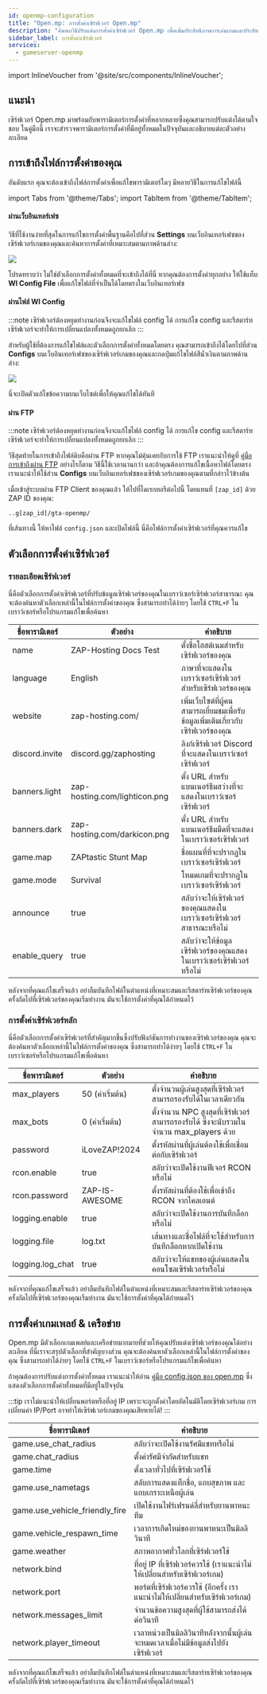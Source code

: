 ```yaml
---
id: openmp-configuration
title: "Open.mp: การตั้งค่าเซิร์ฟเวอร์ Open.mp"
description: "ค้นพบวิธีปรับแต่งการตั้งค่าเซิร์ฟเวอร์ Open.mp เพื่อเพิ่มประสิทธิภาพการเล่นเกมและประสิทธิภาพเซิร์ฟเวอร์ของคุณ → เรียนรู้เพิ่มเติมตอนนี้"
sidebar_label: การตั้งค่าเซิร์ฟเวอร์
services:
  - gameserver-openmp
---
```


import InlineVoucher from '@site/src/components/InlineVoucher';

## แนะนำ

เซิร์ฟเวอร์ Open.mp มาพร้อมกับพารามิเตอร์การตั้งค่าที่หลากหลายซึ่งคุณสามารถปรับแต่งได้ตามใจชอบ ในคู่มือนี้ เราจะสำรวจพารามิเตอร์การตั้งค่าที่มีอยู่ทั้งหมดในปัจจุบันและอธิบายแต่ละตัวอย่างละเอียด

<InlineVoucher />

## การเข้าถึงไฟล์การตั้งค่าของคุณ

อันดับแรก คุณจะต้องเข้าถึงไฟล์การตั้งค่าเพื่อแก้ไขพารามิเตอร์ใดๆ มีหลายวิธีในการแก้ไขไฟล์นี้

import Tabs from '@theme/Tabs';
import TabItem from '@theme/TabItem';

<Tabs>
<TabItem value="settings" label="ผ่านเว็บอินเทอร์เฟซ" default>

#### ผ่านเว็บอินเทอร์เฟซ

วิธีที่ใช้งานง่ายที่สุดในการแก้ไขการตั้งค่าพื้นฐานคือไปที่ส่วน **Settings** บนเว็บอินเทอร์เฟซของเซิร์ฟเวอร์เกมของคุณและค้นหาการตั้งค่าที่เหมาะสมตามภาพด้านล่าง:

![](https://screensaver01.zap-hosting.com/index.php/s/QDPzFgWRrfB49HB/preview)

โปรดทราบว่า ไม่ใช่ตัวเลือกการตั้งค่าทั้งหมดที่จะเข้าถึงได้ที่นี่ หากคุณต้องการตั้งค่าทุกอย่าง ให้ใช้แท็บ **WI Config File** เพื่อแก้ไขไฟล์ที่จำเป็นได้โดยตรงในเว็บอินเทอร์เฟซ

</TabItem>

<TabItem value="configs" label="ผ่านไฟล์ WI Config">

#### ผ่านไฟล์ WI Config

:::note
เซิร์ฟเวอร์ต้องหยุดทำงานก่อนจึงจะแก้ไขไฟล์ config ได้ การแก้ไข config และรีสตาร์ทเซิร์ฟเวอร์จะทำให้การเปลี่ยนแปลงทั้งหมดถูกยกเลิก
:::

สำหรับผู้ใช้ที่ต้องการแก้ไขไฟล์และตัวเลือกการตั้งค่าทั้งหมดโดยตรง คุณสามารถเข้าถึงได้โดยไปที่ส่วน **Configs** บนเว็บอินเทอร์เฟซของเซิร์ฟเวอร์เกมของคุณและกดปุ่มแก้ไขไฟล์สีน้ำเงินตามภาพด้านล่าง:

![](https://github.com/zaphosting/docs/assets/42719082/6a147644-8bfb-4e5d-bff5-3e2c5d999e64)

นี่จะเปิดตัวแก้ไขข้อความบนเว็บไซต์เพื่อให้คุณแก้ไขได้ทันที

</TabItem>

<TabItem value="ftp" label="ผ่าน FTP">


#### ผ่าน FTP

:::note
เซิร์ฟเวอร์ต้องหยุดทำงานก่อนจึงจะแก้ไขไฟล์ config ได้ การแก้ไข config และรีสตาร์ทเซิร์ฟเวอร์จะทำให้การเปลี่ยนแปลงทั้งหมดถูกยกเลิก
:::

วิธีสุดท้ายในการเข้าถึงไฟล์ดิบคือผ่าน FTP หากคุณไม่คุ้นเคยกับการใช้ FTP เราแนะนำให้ดูที่ [คู่มือการเข้าถึงผ่าน FTP](gameserver-ftpaccess.md) อย่างไรก็ตาม วิธีนี้ใช้เวลานานกว่า และถ้าคุณต้องการแก้ไขเนื้อหาไฟล์โดยตรง เราแนะนำให้ใช้ส่วน **Configs** บนเว็บอินเทอร์เฟซของเซิร์ฟเวอร์เกมของคุณตามที่กล่าวไว้ข้างต้น

เมื่อเข้าสู่ระบบผ่าน FTP Client ของคุณแล้ว ให้ไปที่ไดเรกทอรีต่อไปนี้ โดยแทนที่ `[zap_id]` ด้วย ZAP ID ของคุณ:
```
..g[zap_id]/gta-openmp/
```

ที่เส้นทางนี้ ให้หาไฟล์ `config.json` และเปิดไฟล์นี้ นี่คือไฟล์การตั้งค่าเซิร์ฟเวอร์ที่คุณควรแก้ไข

</TabItem>
</Tabs>

## ตัวเลือกการตั้งค่าเซิร์ฟเวอร์

### รายละเอียดเซิร์ฟเวอร์

นี่คือตัวเลือกการตั้งค่าเซิร์ฟเวอร์ที่ปรับข้อมูลเซิร์ฟเวอร์ของคุณในเบราว์เซอร์เซิร์ฟเวอร์สาธารณะ คุณจะต้องค้นหาตัวเลือกเหล่านี้ในไฟล์การตั้งค่าของคุณ ซึ่งสามารถทำได้ง่ายๆ โดยใช้ `CTRL+F` ในเบราว์เซอร์หรือโปรแกรมแก้ไขเพื่อค้นหา

| ชื่อพารามิเตอร์               | ตัวอย่าง                               | คำอธิบาย                                                                          |
| ------------------------------ | ------------------------------------- | ---------------------------------------------------------------------------------- |
| name                           | ZAP-Hosting Docs Test                 | ตั้งชื่อโฮสต์เนมสำหรับเซิร์ฟเวอร์ของคุณ                                        |
| language                       | English                              | ภาษาที่จะแสดงในเบราว์เซอร์เซิร์ฟเวอร์สำหรับเซิร์ฟเวอร์ของคุณ                  |
| website                        | zap-hosting.com/                     | เพิ่มเว็บไซต์ที่ผู้คนสามารถเยี่ยมชมเพื่อรับข้อมูลเพิ่มเติมเกี่ยวกับเซิร์ฟเวอร์ของคุณ |
| discord.invite                 | discord.gg/zaphosting                | ลิงก์เซิร์ฟเวอร์ Discord ที่จะแสดงในเบราว์เซอร์เซิร์ฟเวอร์                      |
| banners.light                  | zap-hosting.com/lighticon.png        | ตั้ง URL สำหรับแบนเนอร์ธีมสว่างที่จะแสดงในเบราว์เซอร์เซิร์ฟเวอร์              |
| banners.dark                   | zap-hosting.com/darkicon.png         | ตั้ง URL สำหรับแบนเนอร์ธีมมืดที่จะแสดงในเบราว์เซอร์เซิร์ฟเวอร์               |
| game.map                       | ZAPtastic Stunt Map                   | ชื่อแผนที่ที่จะปรากฏในเบราว์เซอร์เซิร์ฟเวอร์                                   |
| game.mode                      | Survival                            | โหมดเกมที่จะปรากฏในเบราว์เซอร์เซิร์ฟเวอร์                                      |
| announce                       | true                                | สลับว่าจะให้เซิร์ฟเวอร์ของคุณแสดงในเบราว์เซอร์เซิร์ฟเวอร์สาธารณะหรือไม่      |
| enable_query                   | true                                | สลับว่าจะให้ข้อมูลเซิร์ฟเวอร์ของคุณแสดงในเบราว์เซอร์เซิร์ฟเวอร์หรือไม่        |

หลังจากที่คุณแก้ไขเสร็จแล้ว อย่าลืมบันทึกไฟล์ในตำแหน่งที่เหมาะสมและรีสตาร์ทเซิร์ฟเวอร์ของคุณ ครั้งถัดไปที่เซิร์ฟเวอร์ของคุณเริ่มทำงาน มันจะใช้การตั้งค่าที่คุณได้กำหนดไว้

### การตั้งค่าเซิร์ฟเวอร์หลัก

นี่คือตัวเลือกการตั้งค่าเซิร์ฟเวอร์ที่สำคัญมากขึ้นซึ่งปรับฟังก์ชันการทำงานของเซิร์ฟเวอร์ของคุณ คุณจะต้องค้นหาตัวเลือกเหล่านี้ในไฟล์การตั้งค่าของคุณ ซึ่งสามารถทำได้ง่ายๆ โดยใช้ `CTRL+F` ในเบราว์เซอร์หรือโปรแกรมแก้ไขเพื่อค้นหา

| ชื่อพารามิเตอร์               | ตัวอย่าง                               | คำอธิบาย                                                                                     |
| ------------------------------ | ------------------------------------- | --------------------------------------------------------------------------------------------- | 
| max_players                    | 50 (ค่าเริ่มต้น)                      | ตั้งจำนวนผู้เล่นสูงสุดที่เซิร์ฟเวอร์สามารถรองรับได้ในเวลาเดียวกัน                         |
| max_bots                       | 0 (ค่าเริ่มต้น)                       | ตั้งจำนวน NPC สูงสุดที่เซิร์ฟเวอร์สามารถรองรับได้ ซึ่งจะนับรวมในจำนวน max_players ด้วย     |
| password                       | iLoveZAP!2024                        | ตั้งรหัสผ่านที่ผู้เล่นต้องใช้เพื่อเชื่อมต่อกับเซิร์ฟเวอร์                                  |
| rcon.enable                    | true                                | สลับว่าจะเปิดใช้งานฟีเจอร์ RCON หรือไม่                                                    |
| rcon.password                  | ZAP-IS-AWESOME                      | ตั้งรหัสผ่านที่ต้องใช้เพื่อเข้าถึง RCON จากไคลเอนต์                                        |
| logging.enable                 | true                                | สลับว่าจะเปิดใช้งานการบันทึกล็อกหรือไม่                                                   |
| logging.file                   | log.txt                             | เส้นทางและชื่อไฟล์ที่จะใช้สำหรับการบันทึกล็อกหากเปิดใช้งาน                                |
| logging.log_chat               | true                                | สลับว่าจะให้แชทของผู้เล่นแสดงในคอนโซลเซิร์ฟเวอร์หรือไม่                                  |

หลังจากที่คุณแก้ไขเสร็จแล้ว อย่าลืมบันทึกไฟล์ในตำแหน่งที่เหมาะสมและรีสตาร์ทเซิร์ฟเวอร์ของคุณ ครั้งถัดไปที่เซิร์ฟเวอร์ของคุณเริ่มทำงาน มันจะใช้การตั้งค่าที่คุณได้กำหนดไว้

## การตั้งค่าเกมเพลย์ & เครือข่าย

Open.mp มีตัวเลือกเกมเพลย์และเครือข่ายมากมายที่ช่วยให้คุณปรับแต่งเซิร์ฟเวอร์ของคุณได้อย่างละเอียด ที่นี่เราจะสรุปตัวเลือกที่สำคัญบางส่วน คุณจะต้องค้นหาตัวเลือกเหล่านี้ในไฟล์การตั้งค่าของคุณ ซึ่งสามารถทำได้ง่ายๆ โดยใช้ `CTRL+F` ในเบราว์เซอร์หรือโปรแกรมแก้ไขเพื่อค้นหา

ถ้าคุณต้องการปรับแต่งการตั้งค่าทั้งหมด เราแนะนำให้อ่าน [คู่มือ config.json ของ open.mp](https://www.open.mp/docs/server/config.json) ซึ่งแสดงตัวเลือกการตั้งค่าทั้งหมดที่มีอยู่ในปัจจุบัน

:::tip
เราไม่แนะนำให้เปลี่ยนพอร์ตหรือที่อยู่ IP เพราะจะถูกตั้งค่าโดยอัตโนมัติโดยเซิร์ฟเวอร์เกม การเปลี่ยนค่า IP/Port อาจทำให้เซิร์ฟเวอร์เกมของคุณเสียหายได้!
:::

| ชื่อพารามิเตอร์               | คำอธิบาย                                                                                   | 
| ------------------------------ | ------------------------------------------------------------------------------------------- | 
| game.use_chat_radius           | สลับว่าจะเปิดใช้งานรัศมีแชทหรือไม่                                                        |
| game.chat_radius               | ตั้งค่ารัศมีจำกัดสำหรับแชท                                                                |
| game.time                      | ตั้งเวลาทั่วไปที่เซิร์ฟเวอร์ใช้                                                           |
| game.use_nametags              | สลับการแสดงแท็กชื่อ, แถบสุขภาพ และแถบเกราะเหนือผู้เล่น                                  |
| game.use_vehicle_friendly_fire | เปิดใช้งานไฟร์เฟรนด์ลี่สำหรับยานพาหนะทีม                                                 |
| game.vehicle_respawn_time      | เวลาการเกิดใหม่ของยานพาหนะเป็นมิลลิวินาที                                               |
| game.weather                   | สภาพอากาศทั่วโลกที่เซิร์ฟเวอร์ใช้                                                        |
| network.bind                   | ที่อยู่ IP ที่เซิร์ฟเวอร์ควรใช้ (เราแนะนำไม่ให้เปลี่ยนสำหรับเซิร์ฟเวอร์เกม)               |
| network.port                   | พอร์ตที่เซิร์ฟเวอร์ควรใช้ (อีกครั้ง เราแนะนำไม่ให้เปลี่ยนสำหรับเซิร์ฟเวอร์เกม)          |
| network.messages_limit         | จำนวนข้อความสูงสุดที่ผู้ใช้สามารถส่งได้ต่อวินาที                                         |
| network.player_timeout         | เวลาหน่วงเป็นมิลลิวินาทีหลังจากนั้นผู้เล่นจะหมดเวลาเมื่อไม่มีข้อมูลส่งไปยังเซิร์ฟเวอร์  |

หลังจากที่คุณแก้ไขเสร็จแล้ว อย่าลืมบันทึกไฟล์ในตำแหน่งที่เหมาะสมและรีสตาร์ทเซิร์ฟเวอร์ของคุณ ครั้งถัดไปที่เซิร์ฟเวอร์ของคุณเริ่มทำงาน มันจะใช้การตั้งค่าที่คุณได้กำหนดไว้

<InlineVoucher />